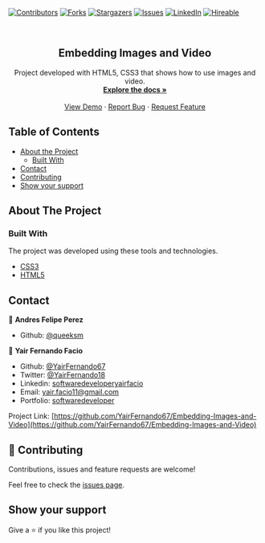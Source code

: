 [![Contributors][contributors-shield]][contributors-url]
[![Forks][forks-shield]][forks-url]
[![Stargazers][stars-shield]][stars-url]
[![Issues][issues-shield]][issues-url]
[![LinkedIn][linkedin-shield2]][linkedin-url2]
[![Hireable][hireable]][hireable-url]

<!-- PROJECT LOGO -->
<br />
<p align="center">
  <h2 align="center"> Embedding Images and Video</h2>

  <p align="center">
    Project developed with HTML5, CSS3 that shows how to use images and video.
   <br />
    <a href="https://github.com/YairFernando67/Embedding-Images-and-Video"><strong>Explore the docs »</strong></a>
    <br />
    <br />
    <a href="https://github.com/YairFernando67/Embedding-Images-and-Video">View Demo</a>
    ·
    <a href="https://github.com/YairFernando67/Embedding-Images-and-Video/issues">Report Bug</a>
    ·
    <a href="https://github.com/YairFernando67/Embedding-Images-and-Video/issues">Request Feature</a>
  </p>
</p>

<!-- TABLE OF CONTENTS -->

## Table of Contents

- [About the Project](#about-the-project)
  - [Built With](#built-with)
- [Contact](#contact)
- [Contributing](#Contributing)
- [Show your support](#Show-your-support)

<!-- ABOUT THE PROJECT -->

## About The Project

### Built With

The project was developed using these tools and technologies.

- [CSS3](https://developer.mozilla.org/en-US/docs/Web/CSS)
- [HTML5](https://www.w3schools.com/html/)

<!-- CONTACT -->

## Contact

👤 **Andres Felipe Perez**

- Github: [@queeksm](https://github.com/queeksm)

👤 **Yair Fernando Facio**

- Github: [@YairFernando67](https://github.com/YairFernando67)
- Twitter: [@YairFernando18](https://twitter.com/YairFernando18)
- Linkedin: [softwaredeveloperyairfacio](https://www.linkedin.com/in/softwaredeveloperyairfacio/)
- Email: [yair.facio11@gmail.com](https://mail.google.com/mail/?view=cm&fs=1&tf=1&to=yair.facio11@gmail.com)
- Portfolio: [softwaredeveloper](https://yairfernando67.github.io/Portfolio/)

<p align="center">

Project Link: [https://github.com/YairFernando67/Embedding-Images-and-Video](https://github.com/YairFernando67/Embedding-Images-and-Video)

</p>

## 🤝 Contributing

Contributions, issues and feature requests are welcome!

Feel free to check the [issues page](https://github.com/YairFernando67/Embedding-Images-and-Video/issues).

## Show your support

Give a ⭐️ if you like this project!

<!-- MARKDOWN LINKS & IMAGES -->

[contributors-shield]: https://img.shields.io/github/contributors/YairFernando67/Embedding-Images-and-Video.svg?style=flat-square
[contributors-url]: https://github.com/YairFernando67/Embedding-Images-and-Video/graphs/contributors
[forks-shield]: https://img.shields.io/github/forks/YairFernando67/Embedding-Images-and-Video.svg?style=flat-square
[forks-url]: https://github.com/YairFernando67/Embedding-Images-and-Video/network/members
[stars-shield]: https://img.shields.io/github/stars/YairFernando67/Embedding-Images-and-Video.svg?style=flat-square
[stars-url]: https://github.com/YairFernando67/Embedding-Images-and-Video/stargazers
[issues-shield]: https://img.shields.io/github/issues/YairFernando67/Embedding-Images-and-Video.svg?style=flat-square
[issues-url]: https://github.com/YairFernando67/Embedding-Images-and-Video/issues
[license-shield]: https://img.shields.io/github/license/YairFernando67/Embedding-Images-and-Video.svg?style=flat-square
[license-url]: https://github.com/YairFernando67/Embedding-Images-and-Video/blob/master/LICENSE.txt
[linkedin-shield2]: https://img.shields.io/badge/-LinkedIn-black.svg?style=flat-square&logo=linkedin&colorB=555
[linkedin-url2]: https://www.linkedin.com/in/softwaredeveloperyairfacio/
[hireable]: https://cdn.rawgit.com/hiendv/hireable/master/styles/flat/yes.svg
[hireable-url]: https://www.linkedin.com/in/softwaredeveloperyairfacio/
